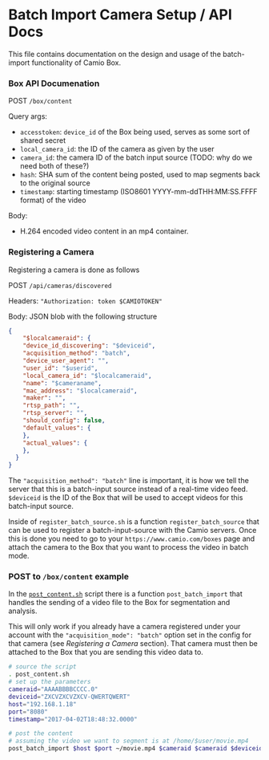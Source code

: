 Batch Import Camera Setup / API Docs
===============================

This file contains documentation on the design and usage of the batch-import functionality of Camio Box.

### Box API Documenation

POST `/box/content`

Query args:

- `accesstoken`: `device_id` of the Box being used, serves as some sort of shared secret
- `local_camera_id`: the ID of the camera as given by the user
- `camera_id`: the camera ID of the batch input source (TODO: why do we need both of these?)
- `hash`: SHA sum of the content being posted, used to map segments back to the original source
- `timestamp`: starting timestamp (ISO8601 YYYY-mm-ddTHH:MM:SS.FFFF format) of the video

Body:

- H.264 encoded video content in an mp4 container.


### Registering a Camera

Registering a camera is done as follows

POST `/api/cameras/discovered`

Headers: `"Authorization: token $CAMIOTOKEN"`

Body: JSON blob with the following structure

```json
{
    "$localcameraid": {
    "device_id_discovering": "$deviceid",
    "acquisition_method": "batch",
    "device_user_agent": "",
    "user_id": "$userid",
    "local_camera_id": "$localcameraid",
    "name": "$cameraname",
    "mac_address": "$localcameraid",
    "maker": "",
    "rtsp_path": "",
    "rtsp_server": "",
    "should_config": false,
    "default_values": {
    },
    "actual_values": {
    },
  }
}  
```

The `"acquisition_method": "batch"` line is important, it is how we tell the server that this is a batch-input
source instead of a real-time video feed. `$deviceid` is the ID of the Box that will be used to accept videos
for this batch-input source. 


Inside of `register_batch_source.sh` is a function `register_batch_source` that can be used to register 
a batch-input-source with the Camio servers. Once this is done you need to go to your 
`https://www.camio.com/boxes` page and attach the camera to the Box that you want to process 
the video in batch mode.


### POST to `/box/content` example

In the [`post_content.sh`](batch-import/post-content.sh) script there is a function `post_batch_import` that handles the sending
of a video file to the Box for segmentation and analysis.

This will only work if you already have a camera registered under your account with the `"acquisition_mode": "batch"` option 
set in the config for that camera (see *Registering a Camera* section). That camera must then be attached to the
Box that you are sending this video data to.

```bash
# source the script
. post_content.sh 
# set up the parameters
cameraid="AAAABBBBCCCC.0"
deviceid="ZXCVZXCVZXCV-QWERTQWERT"
host="192.168.1.18"
port="8080"
timestamp="2017-04-02T18:48:32.0000"

# post the content
# assuming the video we want to segment is at /home/$user/movie.mp4
post_batch_import $host $port ~/movie.mp4 $cameraid $cameraid $deviceid $timestamp
```
